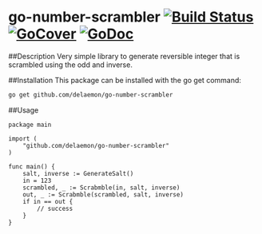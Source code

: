 
# go-number-scrambler [![Build Status](https://travis-ci.org/delaemon/go-number-scrambler.svg?branch=master)](https://travis-ci.org/delaemon/go-number-scrambler) [![GoCover](http://gocover.io/_badge/github.com/delaemon/go-number-scrambler)](http://gocover.io/github.com/delaemon/go-number-scrambler) [![GoDoc](https://godoc.org/github.com/delaemon/go-number-scrambler?status.png)](https://godoc.org/github.com/delaemon/go-number-scrambler)

##Description
Very simple library to generate reversible integer that is scrambled using the odd and inverse.

##Installation
This package can be installed with the go get command:
```sh
go get github.com/delaemon/go-number-scrambler
```

##Usage
```
package main

import (
	"github.com/delaemon/go-number-scrambler"
)

func main() {
    salt, inverse := GenerateSalt()
    in = 123
    scrambled, _ := Scrabmble(in, salt, inverse)
    out, _ := Scrabmble(scrambled, salt, inverse)
    if in == out {
        // success
    }
}
```
